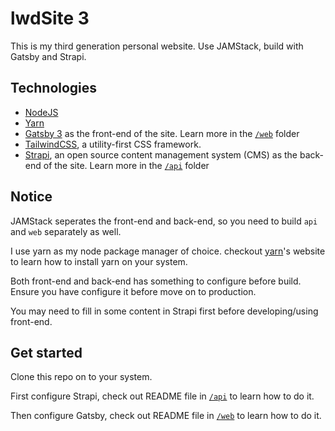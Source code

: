 # lwdSite 3
This is my third generation personal website. Use JAMStack, build with Gatsby and Strapi.

## Technologies
- [NodeJS](https://nodejs.org/)
- [Yarn](https://yarnpkg.com/)
- [Gatsby 3](https://www.gatsbyjs.com/) as the front-end of the site. Learn more in the [```/web```](/web) folder
- [TailwindCSS](https://tailwindcss.com/), a utility-first CSS framework.
- [Strapi](http://strapi.io/), an open source content management system (CMS) as the back-end of the site. Learn more in the [```/api```](/api) folder

## Notice
JAMStack seperates the front-end and back-end, so you need to build ```api``` and ```web``` separately as well.

I use yarn as my node package manager of choice. checkout [yarn](https://yarnpkg.com/getting-started)'s website to learn how to install yarn on your system. 

Both front-end and back-end has something to configure before build. Ensure you have configure it before move on to production.

You may need to fill in some content in Strapi first before developing/using front-end.

## Get started
Clone this repo on to your system.

First configure Strapi, check out README file in [```/api```](/api) to learn how to do it.

Then configure Gatsby, check out README file in [```/web```](/web) to learn how to do it. 
